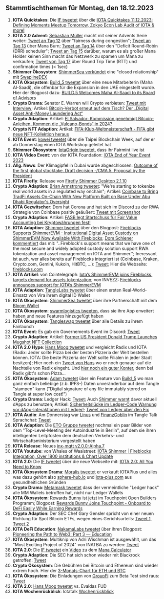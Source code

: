 ## Stammtischthemen für Montag, den 18.12.2023

1. **IOTA Quicktakes**: Die [IF tweetet](https://x.com/iota/status/1734151136016224636?s=20) über die [IOTA Quicktakes 11.12.2023: Defining Moments Meetup Tomorrow, Zokyo Econ Lab Audit of IOTA & more!](https://www.youtube.com/watch?v=6gkV4lvpebQ)
2. **IOTA 2.0 Advent**: [Sebastian Müller](https://twitter.com/NaitsabesMue) macht mit seiner Advents Serie weiter: [Tweet an Tag 12](https://x.com/NaitsabesMue/status/1734469844026757121?s=20) über "fairness during congestion"; [Tweet an Tag 13](https://x.com/NaitsabesMue/status/1734839457365274688?s=20) über Mana Burn; [Tweet an Tag 14](https://x.com/NaitsabesMue/status/1735202387353022711?s=20) über den "Deficit Round-Robin (DRR) scheduler"; [Tweet an Tag 15](https://x.com/NaitsabesMue/status/1735555326789763387?s=20) darüber, warum es als großer Mana Holder keinen Sinn macht das Netzwerk zu spamen um Mana zu verkaufen; [Tweet von Tag 17](https://x.com/NaitsabesMue/status/1736292935639998801?s=20) über Round Trip Time (RTT) und confirmation times (< 1sec)
3. **Shimmer Ökosystem**: [ShimmerSea verkündet](https://x.com/ShimmerSeaDEX/status/1734475673618841674?s=20) eine "closed relationship" mit [SwaplineDEX](https://twitter.com/SwaplineDEX)
4. **IOTA Ökosystem**: [Build_5 tweetet](https://x.com/build5tech/status/1734453620152881420?s=20) über eine neue Mitarbeiterin (Maha Al-Saadi), die offenbar für die Expansion in den UAE eingestellt wurde. Hier der Blogpost dazu: [BUILD.5 Welcomes Maha Al-Saadi to its Board of Advisors](https://build5.com/blog/maha-alsaadi/)
5. **Crypto Drama**: Senator E. Warren will Crypto verbieten: [Tweet mit Interview](https://x.com/BTC_Archive/status/1734568836811157945?s=20); Artikel: [Bitcoin-Verbot erneut auf dem Tisch? Der „Digital Asset Anti-Money Laundering Act“](https://www.blocktrainer.de/bitcoin-verbot-erneut-auf-dem-tisch-der-digital-asset-anti-money-laundering-act/)
6. **Crypto Adaption**: Artikel: [El Salvador: Kommission genehmigt Bitcoin-Anleihen. Kommen die „Vulcano-Bonds“ in 2024?](https://www.blocktrainer.de/el-salvador-genehmigt-bitcoin-anleihen-vulcano-bonds-2024/)
7. **Crypto NFT Adaption**: Artikel: [FIFA-Klub-Weltmeisterschaft - FIFA gibt neue NFT-Kollektion heraus](https://www.btc-echo.de/schlagzeilen/fifa-neue-nft-kollektion-anlaesslich-der-klub-weltmeisterschaft-175934/)
8. **IOTA Event**: [kowei tweetet](https://x.com/kowei1995/status/1734524648359084196?s=20) über die Taipei Blockchain Week, auf der er ab Donnerstag einen IOTA Workshop geleitet hat
9. **Shimmer Ökosystem**: [IotaOrigin tweetet](https://x.com/origin_iota/status/1723339045546176739?s=20), dass ihr Fairmint live ist
10. **IOTA Video Event**: von der IOTA Foundation: [IOTA End of Year Event 2023](https://www.youtube.com/watch?v=HcGrSx3GLnE)
11. **Allg. News**: Der Klimagipfel in Dubai wurde abgeschlossen: [Outcome of the first global stocktake. Draft decision -/CMA.5. Proposal by the President](https://unfccc.int/documents/636608)
12. **IOTA Firefly**: Release von [Firefly Shimmer Desktop 2.1.10](https://github.com/iotaledger/firefly/releases/tag/desktop-shimmer-2.1.10)
13. **Crypto Adaption**: [Brian Armstrong tweetet](https://x.com/brian_armstrong/status/1734739954922856771?s=20): "We're starting to tokenize real world assets in a regulated way onchain"; Artikel: [Coinbase to Bring TradFi Assets On-Chain With New Platform Built on Base Under Abu Dhabi Regulator's Oversight](https://www.coindesk.com/business/2023/12/12/coinbase-debuts-rwa-platform-built-on-base-under-abu-dhabi-regulators-oversight/?utm_medium=social&utm_content=editorial&utm_campaign=coindesk_main&utm_term=organic&utm_source=twitter)
14. **IOTA Gezwitscher**: Dom hat Corona und hat sich im Discord zu der RWA Strategie von Coinbase positiv geäußert: [Tweet mit Screenshot](https://x.com/Vrom14286662/status/1734942181310255599?s=20)
15. **Crypto Adaption**: Artikel: [FASB legt Startschuss für Fair Value Accounting bei Kryptowährungen fest!](https://www.blocktrainer.de/fasb-fair-value-accounting-kryptowaehrungen/)
16. **IOTA Adaption**: [Shimmer tweetet](https://x.com/shimmernet/status/1734982521039835338?s=20) über den Blogpost: [Fireblocks Supports ShimmerEVM - Institutional Digital Asset Custody on ShimmerEVM Now Available With Fireblocks](https://blog.shimmer.network/fireblocks-supports-shimmerevm/); [Dom Schiener kommentiert](https://x.com/DomSchiener/status/1734985986180813110?s=20) das mit: "..Fireblock's support means that we have one of the most secure and widely adopted custody solution support RWA tokenization and asset management on IOTA and Shimmer."; Ineressant ist auch, wer alles bereits auf Fireblocks integriert ist (Coinbase, Kraken, Crypto.com, Gemini, Kukoin, HitBTC, ...): [Tweet](https://x.com/Vrom14286662/status/1735040566071570617?s=20); Hier die Webseite: [fireblocks.com](https://www.fireblocks.com/)
17. **IOTA Artikel**: von Cointelegraph: [Iota’s ShimmerEVM joins Fireblocks, targets demand for assets tokenization](https://cointelegraph.com/news/iota-shimmerevm-fireblocks-demand-for-assets-tokenization); von INVEZZ: [Fireblocks announces support for IOTA’s ShimmerEVM](https://invezz.com/news/2023/12/13/fireblocks-announces-support-for-iotas-shimmerevm/)
18. **IOTA Adaption**: [TangleLabs tweetet](https://x.com/Tangle_Labs/status/1734933376581128685?s=20) über einen ersten Real-World-Einsatz von Vira ihrem digital ID Wallet
19. **IOTA Ökosystem**: [ShimmerSea tweetet](https://x.com/ShimmerSeaDEX/status/1734957665695015116?s=20) über ihre Partnerschaft mit dem [Bloom Wallet](https://twitter.com/bloomwalletio)
20. **IOTA Ökosystem**: [swarmlogistics tweeten](https://x.com/SwarmLogistics/status/1734988874613440560?s=20), dass sie ihre App erweitert haben und neue Features hinzugefügt haben
21. **IOTA Ökosystem**: [Tangleswap tweetet](https://x.com/TangleSwap/status/1735006552904355933?s=20) über alle Details zu ihrem Fairlaunch
22. **IOTA Event**: Es gab ein Governements Event im Discord: [Tweet](https://x.com/shimmernet/status/1735011712200245619?s=20)
23. **Crypto Adaption**: Artikel: [Former US President Donald Trump Launches Mugshot NFT Collection](https://coinmarketcap.com/academy/article/former-us-president-donald-trump-launches-mugshot-nft-collection)
24. **IOTA 2.0 Hype**: [Hans Moog tweetet](https://x.com/hus_qy/status/1735110809359949887?s=20) und vergleicht Radix und IOTA (Radix: Jeder sollte Pizza bei der besten Pizzeria der Welt bestellen können. IOTA: Die beste Pizzeria der Welt sollte Filialen in jeder Stadt besitzen); Hier noch ein [Tweet von Hans](https://x.com/hus_qy/status/1735296838897447137?s=20) wo er noch genauer auf die Nachteile von Radix eingeht. Und [hier noch ein guter Konter](https://x.com/lu5st/status/1735215134379848031?s=20), denn bei Radix gibt's schon Pizza...
25. **IOTA Ökosystem**: [Adam tweetet](https://x.com/adam_unchained/status/1735194650938663351?s=20) über ein Feature von [Build_5](https://twitter.com/build5tech) wo man ganz einfach beliebige (z.b. IPFS-) Daten unveränderbar auf dem Tangle "stampen" kann ("Digital signature of any file immutably stored on Tangle at super low cost!")
26. **Crypto Drama**: Ledger Hack: [Tweet](https://x.com/RevokeCash/status/1735282669808717958?s=20); Auch [Shimmer warnt](https://x.com/shimmernet/status/1735291188465311871?s=20) davor aktuell dApps zu benutzen; Artikel: [Sicherheitslücke im Ledger-Code Warnung vor dApp-Interaktionen mit Ledger!](https://www.btc-echo.de/schlagzeilen/sicherheitsluecke-im-ledger-code-176080/); [Tweet von Ledger über den Fix](https://x.com/Ledger/status/1735298142118072512?s=20) 
27. **IOTA Audio**: Am Donnerstag war [Linus](https://twitter.com/LinusNaumann) und [FinanzGoblin](https://twitter.com/finanzgoblin) im Tangle Talk Sprachchat: [Tweet](https://x.com/tangle_talk/status/1735260962075050201?s=20)
28. **IOTA Adaption**: Die [ETO Gruppe tweetet](https://x.com/EtoGruppe/status/1735230670274793844?s=20) nochmal ein paar Bilder von dem "Top-Level-Meeting der Autoindustrie in Berlin", auf dem sie ihren intelligenten Leitpfosten dem deutschen Verkehrs- und Wirtschaftsministerium vorgestellt haben
29. **IOTA Release**: Neues [inx-mqtt v2.0.0-Alpha.7](https://github.com/iotaledger/inx-mqtt/releases/tag/v2.0.0-alpha.7)
30. **IOTA Youtube**: von Whales of Waalstreet: [IOTA Shimmer | Fireblocks Integration, Over 1800 institutions & Chart Update](https://www.youtube.com/embed/y6MKF6OwaqE?autoplay=1&auto_play=true)
31. **IOTA 2.0**: Die [IF tweetet](https://x.com/iota/status/1735298602279325839?s=20) über die neue Webseite mit: [IOTA 2.0: All You Need to Know](https://blog.iota.org/iota-2-0-all-you-need-to-know/)
32. **IOTA Ökosystem Drama**: [Moralis tweetet](https://x.com/Sphere_Hub_io/status/1735254920746484089?s=20) er verkauft IOTAPlus und alles was dazu gehört also [sphere-hub.io](https://sphere-hub.io/) und [iota-plus.com](https://iota-plus.com/) aus gesundheitlichen Gründen
33. **Crypto Drama**: [Metamask tweetet](https://x.com/MetaMask/status/1735318141285085513?s=20) dass der vermeintliche "Ledger hack" alle MM Wallets betroffen hat, nicht nur Ledger Wallets
34. **IOTA Ökosystem**: [Rewards Bunny](https://twitter.com/rewardsbunny) ist jetzt im Touchpoint Open Builders Programm; Blogpost: [Rewards Bunny Joins Touchpoint - Onboard to DeFi Easily While Earning Rewards](https://blog.shimmer.network/rewards-bunny-joins-touchpoint/)
35. **Crypto Adaption**: Der SEC Chef Gary Gensler spricht von einer neuen Richtung für Spot Bitcoin ETFs, wegen eines Gerichtsurteils: [Tweet 1](https://x.com/coinbureau/status/1735551614134440322?s=20), [Tweet 2](https://x.com/WatcherGuru/status/1735397501606469778?s=20)
36. **IOTA DeFi Education**: [NakamaLabs tweetet](https://x.com/Nakama_Labs/status/1735666005932695941?s=20) über ihren Blogpost: [Pioneering the Path to Web3: Part 3 — Education](https://medium.com/@NakamaLabs/pioneering-the-path-to-web3-part-3-education-fc2df0413ff2)
37. **IOTA Ökosystem**: Multiknip von Adri Wischman ist ausgewählt, um das "Most Exciting Project of 2024" von INATBA zu werden: [Tweet](https://x.com/INATBA_org/status/1735615693578764317?s=20)
38. **IOTA 2.0**: Die [IF tweetet](https://x.com/iota/status/1735661068553158969?s=20) ein [Video](https://twitter.com/i/status/1735661068553158969) zu dem [Mana Calculator](https://wiki.iota.org/learn/protocols/iota2.0/core-concepts/mana-calculator)
39. **Crypto Adaption**: Die SEC hat sich schon wieder mit Blackrock getroffen: [Tweet](https://x.com/BitcoinMagazine/status/1735675437534073218?s=20)
40. **Crypto Ökosystem**: Die Gebühren bei Bitcoin und Ethereum sind wieder extrem hoch. Hier der [3-Monats-Chart für ETH und BTC](https://bitinfocharts.com/de/comparison/transactionfees-btc-eth.html#3m)
41. **IOTA Ökosystem**: Die Einladungen von [GroupFi](https://twitter.com/groupfi_ai) zum Beta Test sind raus: [Tweet](https://x.com/Vrom14286662/status/1736324948950417675?s=20)
42. **IOTA 2.0**: [Hans Moog tweetet](https://x.com/hus_qy/status/1736395335117725918?s=20)  vs. Evaldas FUD
43. **IOTA Wochenrückblick**: Iotatalk [Wochenrückblick](https://www.iota-talk.com/index.php?article/350-wochenr%C3%BCckblick-vom-10-bis-16-dezember-2023/)
